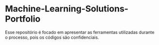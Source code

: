 # Machine-Learning-Solutions-Portfolio

Esse repositório é focado em apresentar as ferramentas utilizadas durante o processo, pois os códigos são confidenciais.
